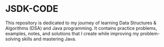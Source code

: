 # JSDK-CODE
This repository is dedicated to my journey of learning Data Structures &amp; Algorithms (DSA) and Java programming. It contains practice problems, examples, notes, and solutions that I create while improving my problem-solving skills and mastering Java.
